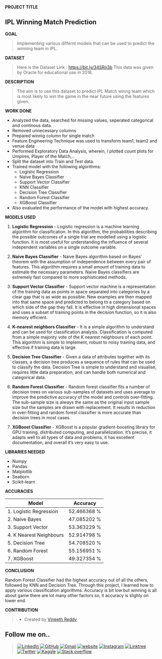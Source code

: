 **PROJECT TITLE**

## IPL Winning Match Prediction

**GOAL**
>Implementing various differnt models that can be used to predict the winning team in IPL.


**DATASET**

>Here is the Dataset Link : https://bit.ly/34SRn3b
This data was given by Oracle for educational use in 2018.
  

**DESCRIPTION**
  
>The aim is to use this dataset to predict IPL Match winng team which is most likely to win the game in the near future using the features given.

**WORK DONE**

* Analyzed the data, searched for missing values, seperated categorical and continous data.
* Removed unnecessary columns
* Prepared winnig column for single match
* Feature Engineering Technique was used to transform team1, team2 and venue data
* Performed Exploratory Data Analysis, wherein, I plotted count plots for Umpires, Player of the Match,..
* Split the dataset into Train and Test data.
* Trained model with the following algorithms:
	* Logistic Regression
	* Naive Bayes Classifier
	* Support Vector Classifier
	* KNN Classifier
    * Decision Tree Classifier
    * Random Forest Classifier
    * XGBoost Classifier
* Also evaluated the performance of the model with highest accuracy.


**MODELS USED**

1. **Logistic Regression** - Logistic regression is a machine learning algorithm for classification. In this algorithm, the probabilities describing the possible outcomes of a single trial are modelled using a logistic function. It is most useful for understanding the influence of several independent variables on a single outcome variable.

2. **Naive Bayes Classifier** - Naive Bayes algorithm based on Bayes’ theorem with the assumption of independence between every pair of features. This algorithm requires a small amount of training data to estimate the necessary parameters. Naive Bayes classifiers are extremely fast compared to more sophisticated methods.

3. **Support Vector Classifier** - Support vector machine is a representation of the training data as points in space separated into categories by a clear gap that is as wide as possible. New examples are then mapped into that same space and predicted to belong to a category based on which side of the gap they fall. It is effective in high dimensional spaces and uses a subset of training points in the decision function, so it is also memory efficient.

4. **K-nearest neighbors Classifier** - It is a simple algorithm to understand and can be used for classification analysis. Classification is computed from a simple majority vote of the K nearest neighbours of each point. This algorithm is simple to implement, robust to noisy training data, and effective if training data is large.

5. **Decision Tree Classifier** - Given a data of attributes together with its classes, a decision tree produces a sequence of rules that can be used to classify the data. Decision Tree is simple to understand and visualise, requires little data preparation, and can handle both numerical and categorical data.

6. **Random Forest Classifier** - Random forest classifier fits a number of decision trees on various sub-samples of datasets and uses average to improve the predictive accuracy of the model and controls over-fitting. The sub-sample size is always the same as the original input sample size but the samples are drawn with replacement.  It results in reduction in over-fitting and random forest classifier is more accurate than decision trees in most cases.

7. **XGBoost Classifier** - XGBoost is a popular gradient-boosting library for GPU training, distributed computing, and parallelization. It’s precise, it adapts well to all types of data and problems, it has excellent documentation, and overall it’s very easy to use. 


**LIBRARIES NEEDED**

* Numpy
* Pandas
* Matplotlib
* Seaborn
* Scikit-learn


**ACCURACIES**

| **Model** | **Accuracy** | 
| --- | --- |
|1. Logistic Regression | 52.466368 % | 
|2. Naive Bayes |47.085202 % |
|3. Support Vector|53.363229 %|
|4. K Nearest Neighbours|52.914798 % |
|5. Decision Tree|54.708520 % |
|6. Random Forest |55.156951 % |
|7. XGBoost |49.327354 % |


**CONCLUSION**

Random Forest Classifier had the highest accuracy out of all the others, followed by KNN and Decision Tree. Through this project, I learned how to apply various classification algorithms. Accuracy is bit low but winning is all about game there are lot many other factors so, it accuracy is slighly on lower end.


**CONTRIBUTION**

>- Created by [Vineeth Reddy](https://linktr.ee/vineethreddy1997)

## Follow me on..
>[![LinkedIn](https://img.shields.io/badge/linkedin-%230077B5.svg?style=for-the-badge&logo=linkedin&logoColor=white)](https://www.linkedin.com/in/vineethreddy1997/)
[![GitHub](https://img.shields.io/badge/github-%23121011.svg?style=for-the-badge&logo=github&logoColor=white)](https://github.com/VineethReddy1997)
[![Gmail](https://img.shields.io/badge/Gmail-D14836?style=for-the-badge&logo=gmail&logoColor=white)](mailto:vineethreddywithds@gmail.com)
[![website](https://img.shields.io/badge/website-000000?style=for-the-badge&logo=About.me&logoColor=white)](https://vineethdata.github.io/)
[![Instagram](https://img.shields.io/badge/Instagram-E4405F?style=for-the-badge&logo=instagram&logoColor=white)](https://www.instagram.com/vineeth_reddy_2426/)
[![Linktree](https://img.shields.io/badge/linktree-39E09B?style=for-the-badge&logo=linktree&logoColor=white)](https://linktr.ee/vineethreddy1997)
[![Twitter](https://img.shields.io/badge/Twitter-1DA1F2?style=for-the-badge&logo=twitter&logoColor=white)](https://twitter.com/gangulavineeth1)
[![Kaggle](https://img.shields.io/badge/Kaggle-20BEFF?style=for-the-badge&logo=Kaggle&logoColor=white)](https://www.kaggle.com/vineethreddygangula)
[![Stack overflow](https://img.shields.io/badge/Stack_Overflow-FE7A16?style=for-the-badge&logo=stack-overflow&logoColor=white)](https://stackoverflow.com/users/18168904/vineeth-reddy-gangula)


